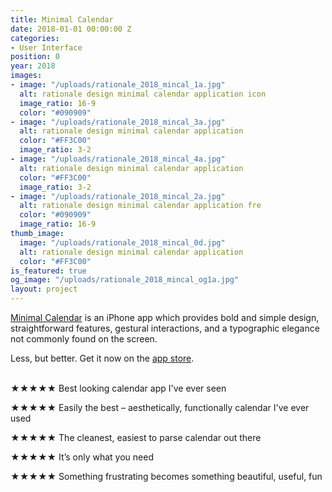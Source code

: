 ```yaml
---
title: Minimal Calendar
date: 2018-01-01 00:00:00 Z
categories:
- User Interface
position: 0
year: 2018
images:
- image: "/uploads/rationale_2018_mincal_1a.jpg"
  alt: rationale design minimal calendar application icon
  image_ratio: 16-9
  color: "#090909"
- image: "/uploads/rationale_2018_mincal_3a.jpg"
  alt: rationale design minimal calendar application
  color: "#FF3C00"
  image_ratio: 3-2
- image: "/uploads/rationale_2018_mincal_4a.jpg"
  alt: rationale design minimal calendar application
  color: "#FF3C00"
  image_ratio: 3-2
- image: "/uploads/rationale_2018_mincal_2a.jpg"
  alt: rationale design minimal calendar application fre
  color: "#090909"
  image_ratio: 16-9
thumb_image:
  image: "/uploads/rationale_2018_mincal_0d.jpg"
  alt: rationale design minimal calendar application
  color: "#FF3C00"
is_featured: true
og_image: "/uploads/rationale_2018_mincal_og1a.jpg"
layout: project
---
```


[Minimal Calendar](http://minimalcalendar.com) is an iPhone app which provides bold and simple design, straightforward features, gestural interactions, and a typographic elegance not commonly found on the screen. 

Less, but better. Get it now on the [app store](https://itunes.apple.com/us/app/minimal-calendar-minimal-cal/id1437198666).

<br>
★★★★★ Best looking calendar app I've ever seen

★★★★★ Easily the best – aesthetically, functionally calendar I've ever used

★★★★★ The cleanest, easiest to parse calendar out there

★★★★★ It’s only what you need

★★★★★ Something frustrating becomes something beautiful, useful, fun